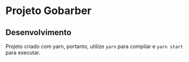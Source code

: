 # Projeto Gobarber

## Desenvolvimento
Projeto criado com yarn, portanto, utilize `yarn` para compilar e `yarn start` para executar.